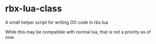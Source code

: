 # rbx-lua-class
A small helper script for writing OO code in rbx.lua

While this may be compatible with normal lua, that is not a priority as of now.
